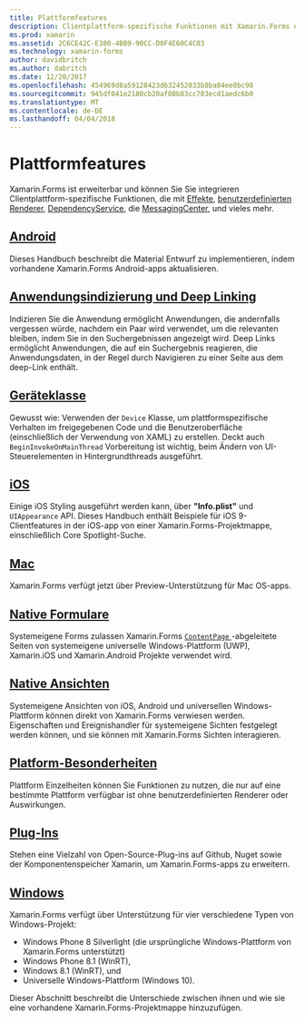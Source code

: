 ```yaml
---
title: Plattformfeatures
description: Clientplattform-spezifische Funktionen mit Xamarin.Forms nutzen
ms.prod: xamarin
ms.assetid: 2C6CE42C-E380-4BB9-90CC-D0F4E60C4C03
ms.technology: xamarin-forms
author: davidbritch
ms.author: dabritch
ms.date: 12/20/2017
ms.openlocfilehash: 454969d8a59128423d632452033b8ba84ee0bc98
ms.sourcegitcommit: 945df041e2180cb20af08b83cc703ecd1aedc6b0
ms.translationtype: MT
ms.contentlocale: de-DE
ms.lasthandoff: 04/04/2018
---
```

# <a name="platform-features"></a>Plattformfeatures

Xamarin.Forms ist erweiterbar und können Sie Sie integrieren Clientplattform-spezifische Funktionen, die mit [Effekte](~/xamarin-forms/app-fundamentals/effects/index.md), [benutzerdefinierten Renderer](~/xamarin-forms/app-fundamentals/custom-renderer/index.md), [DependencyService](~/xamarin-forms/app-fundamentals/dependency-service/index.md), die [MessagingCenter](~/xamarin-forms/app-fundamentals/messaging-center.md), und vieles mehr.

## <a name="androidandroidindexmd"></a>[Android](android/index.md)

Dieses Handbuch beschreibt die Material Entwurf zu implementieren, indem vorhandene Xamarin.Forms Android-apps aktualisieren.

## <a name="application-indexing-and-deep-linkingdeep-linkingmd"></a>[Anwendungsindizierung und Deep Linking](deep-linking.md)

Indizieren Sie die Anwendung ermöglicht Anwendungen, die andernfalls vergessen würde, nachdem ein Paar wird verwendet, um die relevanten bleiben, indem Sie in den Suchergebnissen angezeigt wird. Deep Links ermöglicht Anwendungen, die auf ein Suchergebnis reagieren, die Anwendungsdaten, in der Regel durch Navigieren zu einer Seite aus dem deep-Link enthält.

## <a name="device-classdevicemd"></a>[Geräteklasse](device.md)

Gewusst wie: Verwenden der `Device` Klasse, um plattformspezifische Verhalten im freigegebenen Code und die Benutzeroberfläche (einschließlich der Verwendung von XAML) zu erstellen. Deckt auch `BeginInvokeOnMainThread` Vorbereitung ist wichtig, beim Ändern von UI-Steuerelementen in Hintergrundthreads ausgeführt.

## <a name="iosiosindexmd"></a>[iOS](ios/index.md)

Einige iOS Styling ausgeführt werden kann, über **"Info.plist"** und `UIAppearance` API. Dieses Handbuch enthält Beispiele für iOS 9-Clientfeatures in der iOS-app von einer Xamarin.Forms-Projektmappe, einschließlich Core Spotlight-Suche.

## <a name="macmacmd"></a>[Mac](mac.md)

Xamarin.Forms verfügt jetzt über Preview-Unterstützung für Mac OS-apps.

## <a name="native-formsnative-formsmd"></a>[Native Formulare](native-forms.md)

Systemeigene Forms zulassen Xamarin.Forms [ `ContentPage` ](https://developer.xamarin.com/api/type/Xamarin.Forms.ContentPage/)-abgeleitete Seiten von systemeigene universelle Windows-Plattform (UWP), Xamarin.iOS und Xamarin.Android Projekte verwendet wird.

## <a name="native-viewsnative-viewsindexmd"></a>[Native Ansichten](native-views/index.md)

Systemeigene Ansichten von iOS, Android und universellen Windows-Plattform können direkt von Xamarin.Forms verwiesen werden. Eigenschaften und Ereignishandler für systemeigene Sichten festgelegt werden können, und sie können mit Xamarin.Forms Sichten interagieren.

## <a name="platform-specificsplatform-specificsindexmd"></a>[Platform-Besonderheiten](platform-specifics/index.md)

Plattform Einzelheiten können Sie Funktionen zu nutzen, die nur auf eine bestimmte Plattform verfügbar ist ohne benutzerdefinierten Renderer oder Auswirkungen.

## <a name="pluginspluginsmd"></a>[Plug-Ins](plugins.md)

Stehen eine Vielzahl von Open-Source-Plug-ins auf Github, Nuget sowie der Komponentenspeicher Xamarin, um Xamarin.Forms-apps zu erweitern.

## <a name="windowswindowsindexmd"></a>[Windows](windows/index.md)

Xamarin.Forms verfügt über Unterstützung für vier verschiedene Typen von Windows-Projekt:

* Windows Phone 8 Silverlight (die ursprüngliche Windows-Plattform von Xamarin.Forms unterstützt)
* Windows Phone 8.1 (WinRT),
* Windows 8.1 (WinRT), und
* Universelle Windows-Plattform (Windows 10).

Dieser Abschnitt beschreibt die Unterschiede zwischen ihnen und wie sie eine vorhandene Xamarin.Forms-Projektmappe hinzuzufügen.
